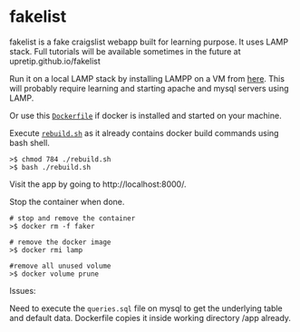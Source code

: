 # fakelist
fakelist is a fake craigslist webapp built for learning purpose. It uses LAMP stack. Full tutorials will be available sometimes in the future at upretip.github.io/fakelist  

Run it on a local LAMP stack by installing LAMPP on a VM from [here](https://www.apachefriends.org/download.html). This will probably require learning and starting apache and mysql servers using LAMP. 

Or use this [`Dockerfile`](./dockerfile) if docker is installed and started on your machine.   

Execute [`rebuild.sh`](./rebuild.sh) as it already contains docker build commands using bash shell. 
```
>$ chmod 784 ./rebuild.sh
>$ bash ./rebuild.sh
```

Visit the app by going to http://localhost:8000/.  

Stop the container when done.

```
# stop and remove the container
>$ docker rm -f faker 

# remove the docker image
>$ docker rmi lamp

#remove all unused volume
>$ docker volume prune 
```

Issues:

Need to execute the `queries.sql` file  on mysql to get the underlying table and default data. Dockerfile copies it inside working directory /app already.

